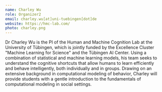```yaml
---
name: Charley Wu
role: Organizer2
email: charley.wu[at]uni-tuebingen[dot]de
website: https://hmc-lab.com/
photo: charley.png
---
```


Dr Charley Wu is the PI of the Human and Machine Cognition Lab at the University of Tübingen, which is jointly funded by the Excellence Cluster "Machine Learning for Science" and the Tübingen AI Center. Using a combination of statistical and machine learning models, his team seeks to understand the cognitive shortcuts that allow humans to learn efficiently and behave intelligently, both individually and in groups. Drawing on an extensive background in computational modeling of behavior, Charley will provide students with a gentle introduction to the fundamentals of computational modeling in social settings.


<!--[Schedule an appointment](https://doodle.com/mm/1745735297/book-a-time){: .btn .btn-outline }-->
